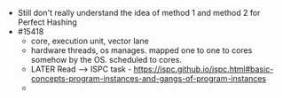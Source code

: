 - Still don't really understand the idea of method 1 and method 2 for Perfect Hashing
- #15418
	- core, execution unit, vector lane
	- hardware threads, os manages. mapped one to one to cores somehow by the OS. scheduled to cores.
	- LATER  Read --> ISPC task - https://ispc.github.io/ispc.html#basic-concepts-program-instances-and-gangs-of-program-instances
	-